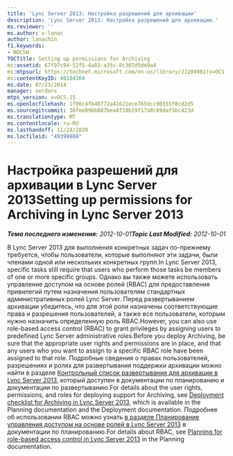 ```yaml
---
title: 'Lync Server 2013: Настройка разрешений для архивации'
description: 'Lync Server 2013: Настройка разрешений для архивации.'
ms.reviewer: ''
ms.author: v-lanac
author: lanachin
f1.keywords:
- NOCSH
TOCTitle: Setting up permissions for Archiving
ms:assetid: 67f97c94-52f5-4a83-a35c-8c307d5de9a4
ms:mtpsurl: https://technet.microsoft.com/en-us/library/JJ204961(v=OCS.15)
ms:contentKeyID: 48184364
ms.date: 07/23/2014
manager: serdars
mtps_version: v=OCS.15
ms.openlocfilehash: 1f06c4fb48772a41621ece765dcc90555f0cd2d5
ms.sourcegitcommit: 36fee89bb887bea4f18b19f17a8c69daf5bc423d
ms.translationtype: MT
ms.contentlocale: ru-RU
ms.lasthandoff: 11/24/2020
ms.locfileid: "49399808"
---
```

# <a name="setting-up-permissions-for-archiving-in-lync-server-2013"></a><span data-ttu-id="537f7-103">Настройка разрешений для архивации в Lync Server 2013</span><span class="sxs-lookup"><span data-stu-id="537f7-103">Setting up permissions for Archiving in Lync Server 2013</span></span>

<div data-xmlns="http://www.w3.org/1999/xhtml">

<div class="topic" data-xmlns="http://www.w3.org/1999/xhtml" data-msxsl="urn:schemas-microsoft-com:xslt" data-cs="https://msdn.microsoft.com/">

<div data-asp="https://msdn2.microsoft.com/asp">



</div>

<div id="mainSection">

<div id="mainBody"><span data-ttu-id="537f7-104">

<span> </span></span><span class="sxs-lookup"><span data-stu-id="537f7-104">

<span> </span></span></span>

<span data-ttu-id="537f7-105">_**Тема последнего изменения:** 2012-10-01_</span><span class="sxs-lookup"><span data-stu-id="537f7-105">_**Topic Last Modified:** 2012-10-01_</span></span>

<span data-ttu-id="537f7-106">В Lync Server 2013 для выполнения конкретных задач по-прежнему требуется, чтобы пользователи, которые выполняют эти задачи, были членами одной или нескольких конкретных групп.</span><span class="sxs-lookup"><span data-stu-id="537f7-106">In Lync Server 2013, specific tasks still require that users who perform those tasks be members of one or more specific groups.</span></span> <span data-ttu-id="537f7-107">Однако вы также можете использовать управление доступом на основе ролей (RBAC) для предоставления привилегий путем назначения пользователям стандартных административных ролей Lync Server. Перед развертыванием архивации убедитесь, что для этой роли назначены соответствующие права и разрешения пользователей, а также все пользователи, которым нужно назначить определенную роль RBAC.</span><span class="sxs-lookup"><span data-stu-id="537f7-107">However, you can also use role-based access control (RBAC) to grant privileges by assigning users to predefined Lync Server administrative roles.Before you deploy Archiving, be sure that the appropriate user rights and permissions are in place, and that any users who you want to assign to a specific RBAC role have been assigned to that role.</span></span> <span data-ttu-id="537f7-108">Подробные сведения о правах пользователей, разрешениях и ролях для развертывания поддержки архивации можно найти в разделе [Контрольный список развертывания для архивации в Lync Server 2013](lync-server-2013-deployment-checklist-for-archiving.md), который доступен в документации по планированию и документации по развертыванию.</span><span class="sxs-lookup"><span data-stu-id="537f7-108">For details about the user rights, permissions, and roles for deploying support for Archiving, see [Deployment checklist for Archiving in Lync Server 2013](lync-server-2013-deployment-checklist-for-archiving.md), which is available in the Planning documentation and the Deployment documentation.</span></span> <span data-ttu-id="537f7-109">Подробнее об использовании RBAC можно узнать [в разделе Планирование управления доступом на основе ролей в Lync Server 2013](lync-server-2013-planning-for-role-based-access-control.md) в документации по планированию.</span><span class="sxs-lookup"><span data-stu-id="537f7-109">For details about RBAC, see [Planning for role-based access control in Lync Server 2013](lync-server-2013-planning-for-role-based-access-control.md) in the Planning documentation.</span></span>

<span data-ttu-id="537f7-110"></div>

<span> </span>

</div>

</div>

</span><span class="sxs-lookup"><span data-stu-id="537f7-110"></div>

<span> </span>

</div>

</div>

</span></span></div>

